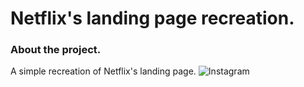 # Netflix's landing page recreation.

### About the project.


A simple recreation of Netflix's landing page. ![Instagram](https://img.shields.io/badge/Netflix-E50914?style=for-the-badge&logo=netflix&logoColor=white)
